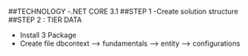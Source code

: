 ##TECHNOLOGY
-.NET CORE 3.1
##STEP 1
-Create solution structure
##STEP 2 : TIER DATA
- Install 3 Package
- Create file dbcontext --> fundamentals --> entity --> configurations


